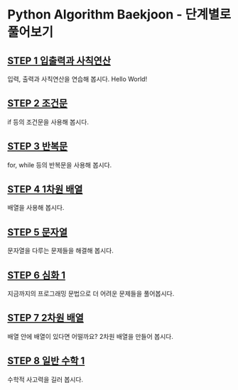 # **Python Algorithm Baekjoon - 단계별로 풀어보기**

## **[STEP 1 입출력과 사칙연산](https://github.com/letsjo/python_algorithm_baekjoon/issues/2)**
입력, 출력과 사칙연산을 연습해 봅시다. Hello World!

## **[STEP 2 조건문](https://github.com/letsjo/python_algorithm_baekjoon/issues/3)**
if 등의 조건문을 사용해 봅시다.

## **[STEP 3 반복문](https://github.com/letsjo/python_algorithm_baekjoon/issues/4)**
for, while 등의 반복문을 사용해 봅시다.

## **[STEP 4 1차원 배열](https://github.com/letsjo/python_algorithm_baekjoon/issues/5)**
배열을 사용해 봅시다.

## **[STEP 5 문자열](https://github.com/letsjo/python_algorithm_baekjoon/issues/6)**
문자열을 다루는 문제들을 해결해 봅시다.

## **[STEP 6 심화 1](https://github.com/letsjo/python_algorithm_baekjoon/issues/7)**
지금까지의 프로그래밍 문법으로 더 어려운 문제들을 풀어봅시다.


## **[STEP 7 2차원 배열](https://github.com/letsjo/python_algorithm_baekjoon/issues/8)**
배열 안에 배열이 있다면 어떨까요? 2차원 배열을 만들어 봅시다.

## **[STEP 8 일반 수학 1](https://github.com/letsjo/python_algorithm_baekjoon/issues/9)**
수학적 사고력을 길러 봅시다.